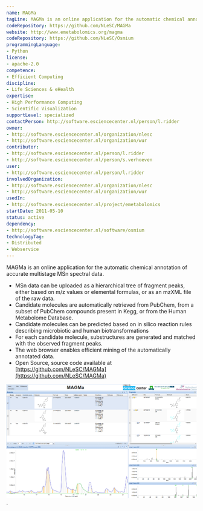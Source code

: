 ```yaml
---
name: MAGMa
tagLine: MAGMa is an online application for the automatic chemical annotation of accurate multistage MSn spectral data.
codeRepository: https://github.com/NLeSC/MAGMa
website: http://www.emetabolomics.org/magma
codeRepository: https://github.com/NLeSC/Osmium
programmingLanguage:
- Python
license:
- apache-2.0
competence:
- Efficient Computing
discipline:
- Life Sciences & eHealth
expertise:
- High Performance Computing
- Scientific Visualization
supportLevel: specialized
contactPerson: http://software.esciencecenter.nl/person/l.ridder
owner:
- http://software.esciencecenter.nl/organization/nlesc
- http://software.esciencecenter.nl/organization/wur
contributor:
- http://software.esciencecenter.nl/person/l.ridder
- http://software.esciencecenter.nl/person/s.verhoeven
user:
- http://software.esciencecenter.nl/person/l.ridder
involvedOrganization:
- http://software.esciencecenter.nl/organization/nlesc
- http://software.esciencecenter.nl/organization/wur
usedIn:
- http://software.esciencecenter.nl/project/emetabolomics
startDate: 2011-05-10
status: active
dependency:
- http://software.esciencecenter.nl/software/osmium
technologyTag:
- Distributed
- Webservice
---
```

MAGMa is an online application for the automatic chemical annotation of accurate multistage MSn spectral data.

- MSn data can be uploaded as a hierarchical tree of fragment peaks, either based on m/z values or elemental formulas, or as an mzXML file of the raw data.
- Candidate molecules are automatically retrieved from PubChem, from a subset of PubChem compounds present in Kegg, or from the Human Metabolome Database.
- Candidate molecules can be predicted based on in silico reaction rules describing microbiotic and human biotransformations
- For each candidate molecule, substructures are generated and matched with the observed fragment peaks.
- The web browser enables efficient mining of the automatically annotated data.
- Open Source, source code available at [https://github.com/NLeSC/MAGMa](https://github.com/NLeSC/MAGMa)

![screenshot](https://github.com/NLeSC/MAGMa/raw/master/web/magmaweb/static/img/metabolites.png "Screenshot of web application").

